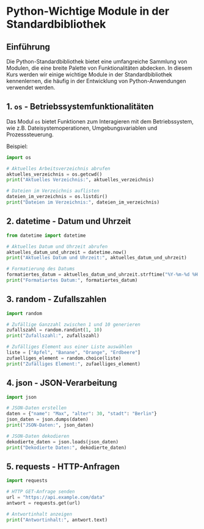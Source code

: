 # Python-Wichtige Module in der Standardbibliothek

## Einführung

Die Python-Standardbibliothek bietet eine umfangreiche Sammlung von Modulen, die eine breite Palette von Funktionalitäten abdecken. In diesem Kurs werden wir einige wichtige Module in der Standardbibliothek kennenlernen, die häufig in der Entwicklung von Python-Anwendungen verwendet werden.

## 1. `os` - Betriebssystemfunktionalitäten

Das Modul `os` bietet Funktionen zum Interagieren mit dem Betriebssystem, wie z.B. Dateisystemoperationen, Umgebungsvariablen und Prozesssteuerung.

Beispiel:

```python
import os

# Aktuelles Arbeitsverzeichnis abrufen
aktuelles_verzeichnis = os.getcwd()
print("Aktuelles Verzeichnis:", aktuelles_verzeichnis)

# Dateien im Verzeichnis auflisten
dateien_im_verzeichnis = os.listdir()
print("Dateien im Verzeichnis:", dateien_im_verzeichnis)
```

## 2. datetime - Datum und Uhrzeit

```python
from datetime import datetime

# Aktuelles Datum und Uhrzeit abrufen
aktuelles_datum_und_uhrzeit = datetime.now()
print("Aktuelles Datum und Uhrzeit:", aktuelles_datum_und_uhrzeit)

# Formatierung des Datums
formatiertes_datum = aktuelles_datum_und_uhrzeit.strftime("%Y-%m-%d %H:%M:%S")
print("Formatiertes Datum:", formatiertes_datum)

```

## 3. random - Zufallszahlen

```python
import random

# Zufällige Ganzzahl zwischen 1 und 10 generieren
zufallszahl = random.randint(1, 10)
print("Zufallszahl:", zufallszahl)

# Zufälliges Element aus einer Liste auswählen
liste = ["Apfel", "Banane", "Orange", "Erdbeere"]
zufaelliges_element = random.choice(liste)
print("Zufälliges Element:", zufaelliges_element)

```

## 4. json - JSON-Verarbeitung

```python
import json

# JSON-Daten erstellen
daten = {"name": "Max", "alter": 30, "stadt": "Berlin"}
json_daten = json.dumps(daten)
print("JSON-Daten:", json_daten)

# JSON-Daten dekodieren
dekodierte_daten = json.loads(json_daten)
print("Dekodierte Daten:", dekodierte_daten)

```

## 5. requests - HTTP-Anfragen

```python
import requests

# HTTP GET-Anfrage senden
url = "https://api.example.com/data"
antwort = requests.get(url)

# Antwortinhalt anzeigen
print("Antwortinhalt:", antwort.text)


```